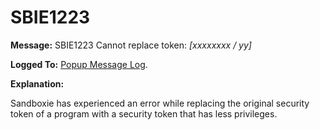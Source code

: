 # SBIE1223

**Message:** SBIE1223 Cannot replace token: _[xxxxxxxx / yy]_

**Logged To:** [Popup Message Log](PopupMessageLog.md).

**Explanation:**

Sandboxie has experienced an error while replacing the original security token of a program with a security token that has less privileges.

